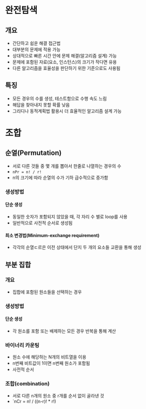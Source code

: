 # 완전탐색

## 개요

- 간단하고 쉽운 해결 접근법
- 대부분의 문제에 적용 가능
- 상대적으로 빠른 시간 안에 문제 해결(알고리즘 설계) 가능
- 문제에 포함된 자료(요소, 인스턴스)의 크기가 작다면 유용
- 다른 알고리즘을 효율성을 판단하기 위한 기준으로도 사용됨



## 특징

- 모든 경우의 수를 생성, 테스트함으로 수행 속도 느림
- 해답을 찾아내지 못할 확률 낮음
- 그리디나 동적계획법 활용시 더 효율적인 알고리즘 설계 가능



# 조합

## 순열(Permutation)

- 서로 다른 것들 중 몇 개를 뽑아서 한줄로 나열하는 경우의 수
- `nPr = n! / r!`
- n의 크기에 따라 순열의 수가 기하 급수적으로 증가함



### 생성방법

#### 단순 생성

- 동일한 숫자가 포함되지 않았을 때, 각 자리 수 별로 loop를 사용
- 일반적으로 사전적 순서로 생성됨

#### 최소 변경법(Minimum-exchange requirement)

- 각각의 순열ㄷ르은 이전 상태에서 단지 두 개의 요소들 교환을 통해 생성



## 부분 집합

### 개요

- 집합에 포함된 원소들을 선택하는 경우



### 생성방법

#### 단순 생성

- 각 원소를 포함 또는 배제하는 모든 경우 반복을 통해 계산

### 바이너리 카운팅

- 원소 수에 해당하는 N개의 비트열을 이용
- n번째 비트값이 1이면 n번째 원소가 포함됨
- 사전적 순서



### 조합(combination)

- 서로 다른 n개의 원소 중 r개를 순서 없이 골라낸 것
- `nCr = n! / ((n-r)! * r!)